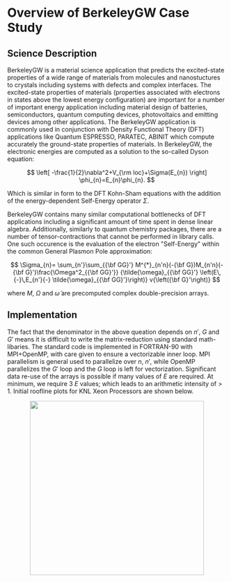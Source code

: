 # Overview of BerkeleyGW Case Study

## Science Description

BerkeleyGW is a material science application that predicts the excited-state properties of a wide range of materials from molecules and nanostuctures to 
crystals including systems with defects and complex interfaces. The excited-state properties of materials (properties associated with electrons in states 
above the lowest energy configuration) are important for a number of important energy application including material design of batteries, 
semiconductors, quantum computing devices, photovoltaics and emitting devices among other applications. The BerkeleyGW application is commonly used in 
conjunction with Density Functional Theory (DFT) applications like Quantum ESPRESSO, PARATEC, ABINIT which compute accurately the ground-state properties of 
materials. In BerkeleyGW, the electronic energies are computed as a solution to the so-called Dyson equation:

$$
\left[ -\frac{1}{2}\nabla^2+V_{\rm loc}+\Sigma(E_{n}) \right] \phi_{n}=E_{n}\phi_{n}.
$$

Which is similar in form to the DFT Kohn-Sham equations with the addition of the energy-dependent Self-Energy operator $\Sigma$.

BerkeleyGW contains many similar computational bottlenecks of DFT applications including a significant amount of time spent in dense linear algebra. 
Additionally, similarly to quantum chemistry packages, there are a number of tensor-contractions that cannot be performed in library calls. One such 
occurence is the evaluation of the electron "Self-Energy" within the common General Plasmon Pole approximation:

$$
\Sigma_{n}=
\sum_{n'}\sum_{{\bf GG}'}
M^{*}_{n'n}(-{\bf G})M_{n'n}(-{\bf G}')\frac{\Omega^2_{{\bf GG}'}}
{\tilde{\omega}_{{\bf GG}'}
\left(E\,{-}\,E_{n'}{-}
\tilde{\omega}_{{\bf GG}'}\right)}
v{\left({\bf G}'\right)}
$$

where $M$, $\Omega$ and $\tilde{\omega}$ are precomputed complex double-precision arrays. 

## Implementation

The fact that the denominator in the above queation depends on $n'$, $G$ and $G'$ means it is difficult to write the matrix-reduction using standard 
math-libaries. The standard code is implemented in FORTRAN-90 with MPI+OpenMP, with care given to ensure a vectorizable inner loop. MPI parallelism is 
general used to parallelize over $n$, $n'$, while OpenMP parallelizes the $G'$ loop and the $G$ loop is left for vectorization. Significant data re-use of 
the arrays is possible if many values of $E$ are required. At minimum, we require 3 $E$ values; which leads to an arithmetic intensity of > 1. Initial 
roofline plots for KNL Xeon Processors are shown below. 

<center><img src="images/gwroofline.png" width=400></center>
